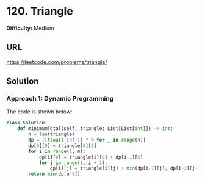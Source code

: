 # 120. Triangle

**Difficulty:** Medium

## URL

https://leetcode.com/problems/triangle/

## Solution

### Approach 1: Dynamic Programming

The code is shown below:

```python
class Solution:
    def minimumTotal(self, triangle: List[List[int]]) -> int:
        n = len(triangle)
        dp = [[float('inf')] * n for _ in range(n)]
        dp[0][0] = triangle[0][0]
        for i in range(1, n):
            dp[i][0] = triangle[i][0] + dp[i-1][0]
            for j in range(1, i + 1):
                dp[i][j] = triangle[i][j] + min(dp[i-1][j], dp[i-1][j-1])
        return min(dp[n-1])
```

